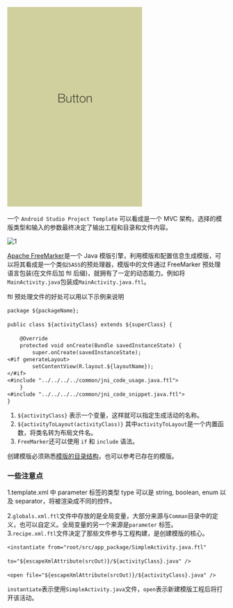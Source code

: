 ![1](https://github.com/liuxiangtian/FullScreenTemplate/blob/master/template_blank_activity.png?raw=true)

一个 `Android Studio Project Template` 可以看成是一个 MVC 架构，选择的模版类型和输入的参数最终决定了输出工程和目录和文件内容。

![1](http://freemarker.org/images/overview.png)

[Apache FreeMarker](http://freemarker.org/docs/index.html)是一个 Java 模版引擎，利用模版和配置信息生成模版，可以将其看成是一个类似`SASS`的预处理器，模版中的文件通过 FreeMarker 预处理语言包装(在文件后加 ftl 后缀)，就拥有了一定的动态能力。例如将`MainActivity.java`包装成`MainActivity.java.ftl`。

ftl 预处理文件的好处可以用以下示例来说明
```
package ${packageName};

public class ${activityClass} extends ${superClass} {

    @Override
    protected void onCreate(Bundle savedInstanceState) {
        super.onCreate(savedInstanceState);
<#if generateLayout>
        setContentView(R.layout.${layoutName});
</#if>
<#include "../../../../common/jni_code_usage.java.ftl">
    }
<#include "../../../../common/jni_code_snippet.java.ftl">
}
```

1. `${activityClass}` 表示一个变量，这样就可以指定生成活动的名称。
2. `${activityToLayout(activityClass)}` 其中`activityToLayout`是一个内置函数，将类名转为布局文件名。 
3. `FreeMarker`还可以使用 `if` 和 `include` 语法。

创建模版必须熟悉[模版的目录结构](http://freemarker.org/docs/dgui_quickstart_basics.html)，也可以参考已存在的模版。

### 一些注意点

1.template.xml 中 parameter 标签的类型 type 可以是 string, boolean, enum 以及 separator，将被渲染成不同的控件。

2.`globals.xml.ftl`文件中存放的是全局变量，大部分来源与`Comman`目录中的定义，也可以自定义。全局变量的另一个来源是`parameter` 标签。
3.`recipe.xml.ftl`文件决定了那些文件参与工程构建，是创建模版的核心。
```
<instantiate from="root/src/app_package/SimpleActivity.java.ftl"
               to="${escapeXmlAttribute(srcOut)}/${activityClass}.java" />

<open file="${escapeXmlAttribute(srcOut)}/${activityClass}.java" />
```
`instantiate`表示使用`SimpleActivity.java`文件，`open`表示新建模版工程后将打开该活动。 
